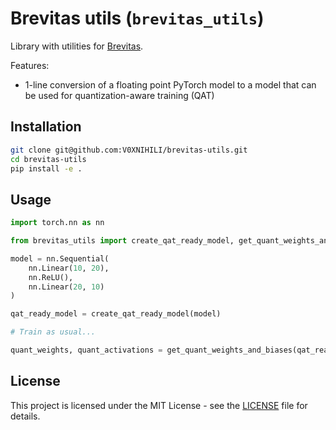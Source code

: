 # Brevitas utils (`brevitas_utils`)

Library with utilities for [Brevitas](https://github.com/Xilinx/brevitas/).

Features:

- 1-line conversion of a floating point PyTorch model to a model that can be used for quantization-aware training (QAT)

## Installation

```bash
git clone git@github.com:V0XNIHILI/brevitas-utils.git
cd brevitas-utils
pip install -e .
```

## Usage

```python
import torch.nn as nn

from brevitas_utils import create_qat_ready_model, get_quant_weights_and_biases

model = nn.Sequential(
    nn.Linear(10, 20),
    nn.ReLU(),
    nn.Linear(20, 10)
)

qat_ready_model = create_qat_ready_model(model)

# Train as usual...

quant_weights, quant_activations = get_quant_weights_and_biases(qat_ready_model, (10,))
```

## License

This project is licensed under the MIT License - see the [LICENSE](LICENSE) file for details.
